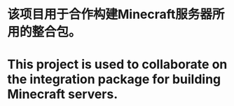 # 该项目用于合作构建Minecraft服务器所用的整合包。
# This project is used to collaborate on the integration package for building Minecraft servers.
